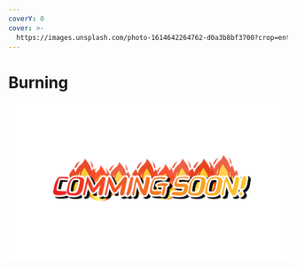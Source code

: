```yaml
---
coverY: 0
cover: >-
  https://images.unsplash.com/photo-1614642264762-d0a3b8bf3700?crop=entropy&cs=srgb&fm=jpg&ixid=MnwxOTcwMjR8MHwxfHNlYXJjaHwyfHxzdW58ZW58MHx8fHwxNjQyNTgyMDE2&ixlib=rb-1.2.1&q=85
---
```


# Burning

![](../.gitbook/assets/소각.png)
